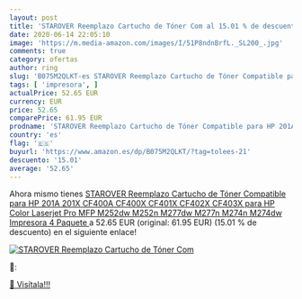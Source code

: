 ```yaml
---
layout: post
title: 'STAROVER Reemplazo Cartucho de Tóner Com al 15.01 % de descuento'
date: 2020-06-14 22:05:10
image: 'https://m.media-amazon.com/images/I/51P8ndnBrfL._SL200_.jpg'
comments: true
category: ofertas
author: ring
slug: 'B075M2QLKT-es STAROVER Reemplazo Cartucho de Tóner Compatible para HP...'
tags: [ 'impresora', ]
actualPrice: 52.65 EUR
currency: EUR
price: 52.65
comparePrice: 61.95 EUR
prodname: 'STAROVER Reemplazo Cartucho de Tóner Compatible para HP 201A 201X CF400A CF400X CF401X CF402X CF403X para HP Color Laserjet Pro MFP M252dw M252n M277dw M277n M274n M274dw Impresora  4 Paquete '
country: 'es'
flag: '🇪🇸'
buyurl: 'https://www.amazon.es/dp/B075M2QLKT/?tag=tolees-21'
descuento: '15.01'
average: '52.65'
---
```


Ahora mismo tienes [STAROVER Reemplazo Cartucho de Tóner Compatible para HP 201A 201X CF400A CF400X CF401X CF402X CF403X para HP Color Laserjet Pro MFP M252dw M252n M277dw M277n M274n M274dw Impresora  4 Paquete ](https://www.amazon.es/dp/B075M2QLKT/?tag=tolees-21) a 52.65 EUR (original: 61.95 EUR) (15.01 %  de descuento) en el siguiente enlace!

[![STAROVER Reemplazo Cartucho de Tóner Com](https://m.media-amazon.com/images/I/51P8ndnBrfL._SL200_.jpg)](https://www.amazon.es/dp/B075M2QLKT/?tag=tolees-21)

🔎:


[🛒 Visítala!!!](https://www.amazon.es/dp/B075M2QLKT/?tag=tolees-21)
